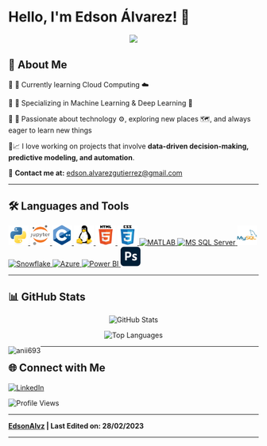 # **Hello, I'm Edson Álvarez!** 👋  

<p align="center">
  <img src="https://media0.giphy.com/media/v1.Y2lkPTc5MGI3NjExcXB2anNjOW84cDYzemZkanc0d201Z3dxZnM0bnludWV2bzR1Nmx4MCZlcD12MV9pbnRlcm5hbF9naWZfYnlfaWQmY3Q9Zw/bAQH7WXKqtIBrPs7sR/giphy.gif" width="400"/>
</p>

## 🚀 About Me  


🔹 🌱 Currently learning Cloud Computing ☁️

🔹 🏫 Specializing in Machine Learning & Deep Learning 🧠

🔹 📌 Passionate about technology ⚙️, exploring new places 🗺️, and always eager to learn new things 

 🔹📈 I love working on projects that involve **data-driven decision-making, predictive modeling, and automation**.  

📧 **Contact me at:** [edson.alvarezgutierrez@gmail.com](mailto:edson.alvarezgutierrez@gmail.com)  

---

## 🛠️ Languages and Tools  
<p align="left">
  <a href="https://www.python.org/" target="_blank" rel="noreferrer">
    <img src="https://raw.githubusercontent.com/devicons/devicon/master/icons/python/python-original.svg" alt="Python" width="40" height="40"/>
  </a>  
  <a href="https://jupyter.org/" target="_blank" rel="noreferrer">
    <img src="https://raw.githubusercontent.com/devicons/devicon/master/icons/jupyter/jupyter-original-wordmark.svg" alt="Jupyter Notebook" width="40" height="40"/>
  </a>  
  <a href="https://www.w3schools.com/cpp/" target="_blank" rel="noreferrer">
    <img src="https://raw.githubusercontent.com/devicons/devicon/master/icons/cplusplus/cplusplus-original.svg" alt="C++" width="40" height="40"/>
  </a>  
  <a href="https://www.linux.org/" target="_blank" rel="noreferrer">
    <img src="https://raw.githubusercontent.com/devicons/devicon/master/icons/linux/linux-original.svg" alt="Linux" width="40" height="40"/>
  </a>  
  <a href="https://www.w3.org/html/" target="_blank" rel="noreferrer">
    <img src="https://raw.githubusercontent.com/devicons/devicon/master/icons/html5/html5-original-wordmark.svg" alt="HTML5" width="40" height="40"/>
  </a>  
  <a href="https://www.w3schools.com/css/" target="_blank" rel="noreferrer">
    <img src="https://raw.githubusercontent.com/devicons/devicon/master/icons/css3/css3-original-wordmark.svg" alt="CSS3" width="40" height="40"/>
  </a>  
  <a href="https://www.mathworks.com/products/matlab.html" target="_blank" rel="noreferrer">
    <img src="https://upload.wikimedia.org/wikipedia/commons/2/21/Matlab_Logo.png" alt="MATLAB" width="40" height="40"/>
  </a>  
  <a href="https://www.microsoft.com/en-us/sql-server" target="_blank" rel="noreferrer">
    <img src="https://www.svgrepo.com/show/303229/microsoft-sql-server-logo.svg" alt="MS SQL Server" width="40" height="40"/>
  </a>  
  <a href="https://www.mysql.com/" target="_blank" rel="noreferrer">
    <img src="https://raw.githubusercontent.com/devicons/devicon/master/icons/mysql/mysql-original-wordmark.svg" alt="MySQL" width="40" height="40"/>
  </a>  
  <a href="https://www.snowflake.com/" target="_blank" rel="noreferrer">
    <img src="https://upload.wikimedia.org/wikipedia/commons/f/ff/Snowflake_Logo.svg" alt="Snowflake" width="40" height="40"/>
  </a>  
  <a href="https://azure.microsoft.com/" target="_blank" rel="noreferrer">
    <img src="https://www.vectorlogo.zone/logos/microsoft_azure/microsoft_azure-icon.svg" alt="Azure" width="40" height="40"/>
  </a>  
  <a href="https://powerbi.microsoft.com/" target="_blank" rel="noreferrer">
    <img src="https://www.vectorlogo.zone/logos/microsoft_powerbi/microsoft_powerbi-icon.svg" alt="Power BI" width="40" height="40"/>
  </a>  
  <a href="https://www.adobe.com/products/photoshop.html" target="_blank" rel="noreferrer">
    <img src="https://raw.githubusercontent.com/devicons/devicon/master/icons/photoshop/photoshop-plain.svg" alt="Photoshop" width="40" height="40"/>
  </a>  
</p>  

---

## 📊 GitHub Stats  
<p align="center">
  <img src="https://github-readme-stats.vercel.app/api?username=EdsonAlvz&show_icons=true&theme=dark&locale=en" alt="GitHub Stats" width="50%"/>
</p>  

<p align="center">
  <img src="https://github-readme-stats.vercel.app/api/top-langs?username=EdsonAlvz&show_icons=true&theme=dark&locale=en&layout=compact" alt="Top Languages" width="42%"/>
  
<p><img align="left" src="https://github-readme-streak-stats.herokuapp.com/?user=EdsonAlvz&theme=dark" alt="anii693" /></p>

---

## 🌐 Connect with Me  
<p align="left">
  <a href="https://www.linkedin.com/in/edson-rodrigo-%C3%A1lvarez-guti%C3%A9rrez-299369298/" target="_blank">
    <img align="center" src="https://raw.githubusercontent.com/rahuldkjain/github-profile-readme-generator/master/src/images/icons/Social/linked-in-alt.svg" alt="LinkedIn" height="30" width="40"/>
  </a>
</p>  

<p align="left">
  <img src="https://komarev.com/ghpvc/?username=EdsonAlvz&label=Profile%20views&color=0e75b6&style=flat" alt="Profile Views"/>
</p>  

---

**[EdsonAlvz](https://github.com/EdsonAlvz) | Last Edited on: 28/02/2023**  

---

